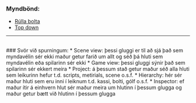 ### Myndbönd:
* [Rúlla bolta](https://youtu.be/LHYA76OZpw8)
* [Top down](https://youtu.be/iXD7CViFydA)
---

<br>
### Svör við spurningum:
* Scene view: þessi gluggi er til að sjá það sem myndavélin sér ekki maður getur farið um allt og séð þá hluti sem myndavélin eða spilarinn sér ekki
* Game view: þessi gluggi sýnir það sem spilarinn sér ekkert meira
* Project: á þessum stað getur maður séð alla hluti sem leikurinn hefur t.d. scripts, metirials, scene o.s.f.
* Hierarchy: hér sér maður hluti sem eru inni í leiknum t.d. kassi, bolti, gólf o.s.f.
* Inspector: ef maður ítir á einhvern hlut sér maður meira um hlutinn í þessum glugga og maður getur bætt við hlutinn í þessum glugga
